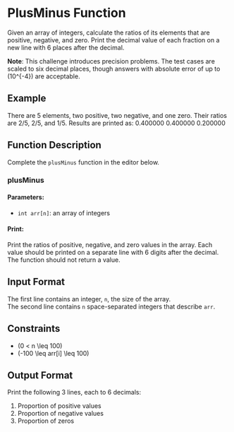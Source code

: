 # PlusMinus Function

Given an array of integers, calculate the ratios of its elements that are positive, negative, and zero. Print the decimal value of each fraction on a new line with 6 places after the decimal.

**Note**: This challenge introduces precision problems. The test cases are scaled to six decimal places, though answers with absolute error of up to \(10^{-4}\) are acceptable.

## Example

There are 5 elements, two positive, two negative, and one zero. Their ratios are 2/5, 2/5, and 1/5. Results are printed as:
0.400000
0.400000
0.200000


## Function Description

Complete the `plusMinus` function in the editor below.

### plusMinus

#### Parameters:
- `int arr[n]`: an array of integers

#### Print:
Print the ratios of positive, negative, and zero values in the array. Each value should be printed on a separate line with 6 digits after the decimal. The function should not return a value.

## Input Format

The first line contains an integer, `n`, the size of the array.  
The second line contains `n` space-separated integers that describe `arr`.

## Constraints

- \(0 < n \leq 100\)
- \(-100 \leq arr[i] \leq 100\)

## Output Format

Print the following 3 lines, each to 6 decimals:

1. Proportion of positive values
2. Proportion of negative values
3. Proportion of zeros

